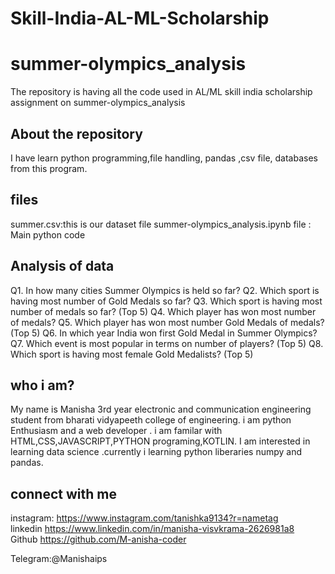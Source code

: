 <h1>Skill-India-AL-ML-Scholarship</h1>
<h1> summer-olympics_analysis</h1>
 The repository  is having all the code used in AL/ML skill india scholarship assignment on  summer-olympics_analysis
 <h2>About the repository </h2>
 I have learn python programming,file handling, pandas ,csv file, databases from this program.
 <h2>files</h2>
 summer.csv:this is our dataset file
 summer-olympics_analysis.ipynb file : Main python code 
 <h2>Analysis of data</h2>
 Q1. In how many cities Summer Olympics is held so far?
 Q2. Which sport is having most number of Gold Medals so far?
 Q3. Which sport is having most number of medals so far? (Top 5)
 Q4. Which player has won most number of medals?
 Q5. Which player has won most number Gold Medals of medals? (Top 5)
 Q6. In which year India won first Gold Medal in Summer Olympics?
 Q7. Which event is most popular in terms on number of players? (Top 5)
 Q8. Which sport is having most female Gold Medalists? (Top 5)
 <h2>who i am?</h2>
 My name is Manisha 3rd year electronic and communication engineering student from bharati vidyapeeth college of engineering. i am python Enthusiasm and a web developer . i am familar with HTML,CSS,JAVASCRIPT,PYTHON programing,KOTLIN. I am interested in learning data science .currently i learning python liberaries numpy and pandas.
 
 <h2>connect with me </h2>
 instagram:
 <a href="https://www.instagram.com/tanishka9134?r=nametag">https://www.instagram.com/tanishka9134?r=nametag</a><br>
 linkedin
 <a href="https://www.linkedin.com/in/manisha-visvkrama-2626981a8">https://www.linkedin.com/in/manisha-visvkrama-2626981a8</a><br>
 Github
 <a href="https://github.com/M-anisha-coder">https://github.com/M-anisha-coder</a><br>
 <p> Telegram:@Manishaips<p><br>
